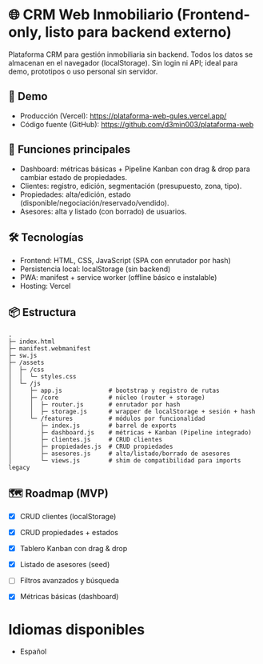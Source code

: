 # 🌐 CRM Web Inmobiliario (Frontend-only, listo para backend externo)

Plataforma CRM para gestión inmobiliaria sin backend. Todos los datos se almacenan en el navegador (localStorage). Sin login ni API; ideal para demo, prototipos o uso personal sin servidor.

## 🚀 Demo
- Producción (Vercel): https://plataforma-web-gules.vercel.app/
- Código fuente (GitHub): https://github.com/d3min003/plataforma-web

## 🔑 Funciones principales
- Dashboard: métricas básicas + Pipeline Kanban con drag & drop para cambiar estado de propiedades.
- Clientes: registro, edición, segmentación (presupuesto, zona, tipo).
- Propiedades: alta/edición, estado (disponible/negociación/reservado/vendido).
- Asesores: alta y listado (con borrado) de usuarios.

## 🛠️ Tecnologías
- Frontend: HTML, CSS, JavaScript (SPA con enrutador por hash)
- Persistencia local: localStorage (sin backend)
- PWA: manifest + service worker (offline básico e instalable)
- Hosting: Vercel


## 📦 Estructura
```
.
├─ index.html
├─ manifest.webmanifest
├─ sw.js
├─ /assets
│  ├─ /css
│  │  └─ styles.css
│  └─ /js
│     ├─ app.js             # bootstrap y registro de rutas
│     ├─ /core              # núcleo (router + storage)
│     │  ├─ router.js       # enrutador por hash
│     │  ├─ storage.js      # wrapper de localStorage + sesión + hash
│     └─ /features          # módulos por funcionalidad
│        ├─ index.js        # barrel de exports
│        ├─ dashboard.js    # métricas + Kanban (Pipeline integrado)
│        ├─ clientes.js     # CRUD clientes
│        ├─ propiedades.js  # CRUD propiedades
│        ├─ asesores.js     # alta/listado/borrado de asesores
│        └─ views.js        # shim de compatibilidad para imports legacy
```

## 🗺️ Roadmap (MVP)
- [x] CRUD clientes (localStorage)
- [x] CRUD propiedades + estados
- [x] Tablero Kanban con drag & drop
- [x] Listado de asesores (seed)
- [ ] Filtros avanzados y búsqueda
- [x] Métricas básicas (dashboard)



# Idiomas disponibles
- Español

